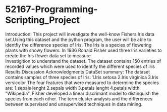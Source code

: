 # 52167-Programming-Scripting_Project
Introduction:
    This project will investigate the well-know Fishers Iris data set.Using this dataset and the python program, the user will be able to identfiy the difference species of Iris.
    The Iris is a species of flowering plants with showy flowers. In 1936 Ronald Fisher used three Iris varieties to create the Iris flower data set to measure    
Investigition to understand the dataset.
    The dataset contains 150 entries of recorded values which were used to identify the different species of Iris  
Results
Discussion
Acknowledgments
DataSet summary: 
The dataset contains samples of three species of Iris:
    1.Iris setosa
    2.Iris virginica
    3.Iris versicolor
The four features that were measured to determine the species are: 
    1.sepals lenght
    2.sepals width
    3.petals lenght
    4.petals width
"Wikipedia", Fisher developed a linear discrimant model to distinguish the species from each other. 
The  term cluster analysis and the differences between supervised and unsupervised techniques in data mining. 
 
